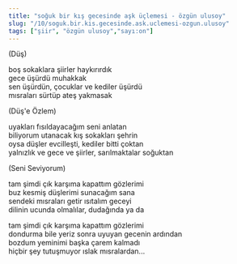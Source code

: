 ```yaml
---
title: "soğuk bir kış gecesinde aşk üçlemesi - özgün ulusoy"
slug: "/10/soguk.bir.kis.gecesinde.ask.uclemesi-ozgun.ulusoy"
tags: ["şiir", "özgün ulusoy","sayı:on"]
---
```


(Düş)

boş sokaklara şiirler haykırırdık  
gece üşürdü muhakkak\
sen üşürdün, çocuklar ve kediler üşürdü\
mısraları sürtüp ateş yakmasak

(Düş'e Özlem)

uyakları fısıldayacağım seni anlatan\
biliyorum utanacak kış sokakları şehrin\
oysa düşler evcilleşti, kediler bitti çoktan\
yalnızlık ve gece ve şiirler, sarılmaktalar soğuktan

(Seni Seviyorum)

tam şimdi çık karşıma kapattım gözlerimi\
buz kesmiş düşlerimi sunacağım sana\
sendeki mısraları getir ısıtalım geceyi\
dilinin ucunda olmalılar, dudağında ya da

tam şimdi çık karşıma kapattım gözlerimi\
dondurma bile yeriz sonra uyuyan gecenin ardından\
bozdum yeminimi başka çarem kalmadı\
hiçbir şey tutuşmuyor ıslak mısralardan...
